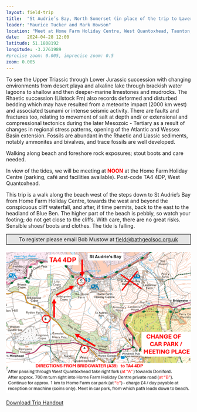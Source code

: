 ```yaml
---
layout: field-trip
title:  "St Audrie’s Bay, North Somerset (in place of the trip to Lavernock on 27th April)"
leader: "Maurice Tucker and Mark Howson"
location: "Meet at Home Farm Holiday Centre, West Quantoxhead, Taunton, TA4 4DP"
date:   2024-04-28 12:00
latitude: 51.1808192
longitude: -3.2761989
#precise zoom: 0.005, imprecise zoom: 0.5
zoom: 0.005
---
```


To see the Upper Triassic through Lower Jurassic succession with changing environments from desert playa and alkaline lake through brackish water lagoons to shallow and then deeper-marine limestones and mudrocks. The Rhaetic succession (Lilstock Fm) also records deformed and disturbed bedding which may have resulted from a meteorite impact (2000 km west) and associated tsunami or intense seismic activity. There are faults and fractures too, relating to movement of salt at depth and/ or extensional and compressional tectonics during the later Mesozoic - Tertiary as a result of changes in regional stress patterns, opening of the Atlantic and Wessex Basin extension. Fossils are abundant in the Rhaetic and Liassic sediments, notably ammonites and bivalves, and trace fossils are well developed.

Walking along beach and foreshore rock exposures; stout boots and care needed.

In view of the tides, we will be meeting at <span style="color: red; font-weight: bold;">NOON</span> at the Home Farm Holiday Centre (parking, café and facilities available). Post-code TA4 4DP, West Quantoxhead.

This trip is a walk along the beach west of the steps down to St Audrie’s Bay from Home Farm Holiday
Centre, towards the west and beyond the conspicuous cliff waterfall, and after, if time permits, back
to the east to the headland of Blue Ben. The higher part of the beach is pebbly, so watch your
footing; do not get close to the cliffs. With care, there are no great risks. Sensible shoes/ boots and
clothes. The tide is falling.

<div style="    border: 1px solid black;
    padding: 5px;
    background-color: #e5e5e5;
    max-width: 600px;
    text-align: center;
    margin: auto; margin-bottom: 20px;">To register please email Bob Mustow at <a href="mailto:field@bathgeolsoc.org.uk">field@bathgeolsoc.org.uk</a></div>
	
<img src="/assets/st-audries-bay.png">

<a class="standard-button" href="/assets/St Audrie's fieldtrip notes 28Apr2024-compressed.pdf">Download Trip Handout</a>